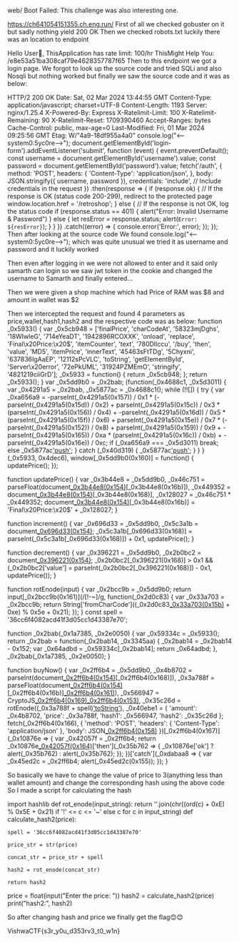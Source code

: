web/ Boot Failed:
This challenge was also interesting one.

https://ch641054151355.ch.eng.run/
First of all we checked gobuster on it but sadly nothing yield 200 OK 
Then we checked robots.txt
luckily there was an location to endpoint

Hello User:wave:, 
ThisApplication has rate limit: 100/hr ThisMight Help You: /e8e53a51ba308caf79e4628357787f65
Then to this endpoint we got a login page.
We forgot to look up the source code and tried SQLi and also Nosqli but nothing worked 
but finally we saw the source code and it was as below:

HTTP/2 200 OK
Date: Sat, 02 Mar 2024 13:44:55 GMT
Content-Type: application/javascript; charset=UTF-8
Content-Length: 1193
Server: nginx/1.25.4
X-Powered-By: Express
X-Ratelimit-Limit: 100
X-Ratelimit-Remaining: 90
X-Ratelimit-Reset: 1709390460
Accept-Ranges: bytes
Cache-Control: public, max-age=0
Last-Modified: Fri, 01 Mar 2024 09:25:56 GMT
Etag: W/"4a9-18df955a4a0"
console.log("<--system0:5yc0re-->");
document.getElementById('login-form').addEventListener('submit', function (event) {
    event.preventDefault();
    const username = document.getElementById('username').value;
    const password = document.getElementById('password').value;
    fetch('/auth', {
        method: 'POST',
        headers: {
            'Content-Type': 'application/json',
        },
        body: JSON.stringify({ username, password }),
        credentials: 'include', // Include credentials in the request
    })
        .then(response => {
            if (response.ok) {
                // If the response is OK (status code 200-299), redirect to the protected page
                window.location.href = '/retroshop';
            } else {
                // If the response is not OK, log the status code
                if (response.status == 401) {
                    alert("Error: Invalid Username & Password")
                } else {
                    let resError = response.status;
                    alert(`Error: ${resError}`);
                }
            }
        })
        .catch((error) => {
            console.error('Error:', error);
        });
});
Then after looking at the source code We found 
console.log("<--system0:5yc0re-->");
which was quite unusual we tried it as username and password and it luckily worked

Then even after logging in we were not allowed to enter and it said only samarth can login
so we saw jwt token in the cookie and changed the username to Samarth
and finally entered…

Then we were given a shop machine which had Price of RAM was $8 and amount in wallet was $2

Then we intercepted the request and found 4 parameters as
price,wallet,hash1,hash2
and the respective code was as below:
	function _0x5933() {
    var _0x5cb948 = ['finalPrice', 'charCodeAt', '58323mjDghs', '18WIwleG', '714eYeaDT', '1942896RCOXXK', 'onload', 'replace', 'Final\x20Price:\x20$', 'itemCounter', 'text', '780DIlccu', '/buy', 'then', 'value', 'MD5', 'itemPrice', 'innerText', '45463sFtTDg', '5Chyxni', '637836IgAaEP', '12112sPcVLC', 'toString', 'getElementById', 'Server\x20error', '72ePkUML', '31924PZMEmO', 'stringify', '4821219ciiGrD'];
    _0x5933 = function() {
        return _0x5cb948;
    };
    return _0x5933();
}
var _0x5dd9b0 = _0x2bab;
(function(_0x4688c1, _0x5d3011) {
    var _0x4291a5 = _0x2bab,
        _0x5877ac = _0x4688c1();
    while (!![]) {
        try {
            var _0xa656a9 = -parseInt(_0x4291a5(0x157)) / 0x1 * (-parseInt(_0x4291a5(0x15d)) / 0x2) + parseInt(_0x4291a5(0x15c)) / 0x3 * (parseInt(_0x4291a5(0x156)) / 0x4) + -parseInt(_0x4291a5(0x16d)) / 0x5 * (parseInt(_0x4291a5(0x15f)) / 0x6) + parseInt(_0x4291a5(0x15e)) / 0x7 * (-parseInt(_0x4291a5(0x152)) / 0x8) + parseInt(_0x4291a5(0x159)) / 0x9 + -parseInt(_0x4291a5(0x165)) / 0xa * (parseInt(_0x4291a5(0x16c)) / 0xb) + -parseInt(_0x4291a5(0x16e)) / 0xc;
            if (_0xa656a9 === _0x5d3011) break;
            else _0x5877ac['push'](_0x5877ac['shift']());
        } catch (_0x40d319) {
            _0x5877ac['push'](_0x5877ac['shift']());
        }
    }
}(_0x5933, 0x4dec6), window[_0x5dd9b0(0x160)] = function() {
    updatePrice();
});

function updatePrice() {
    var _0x3b44e8 = _0x5dd9b0,
        _0x46c751 = parseFloat(document[_0x3b44e8(0x154)](_0x3b44e8(0x16a))[_0x3b44e8(0x16b)]),
        _0x449352 = document[_0x3b44e8(0x154)](_0x3b44e8(0x163))[_0x3b44e8(0x168)],
        _0x128027 = _0x46c751 * _0x449352;
    document[_0x3b44e8(0x154)](_0x3b44e8(0x15a))[_0x3b44e8(0x16b)] = 'Final\x20Price:\x20$' + _0x128027;
}

function increment() {
    var _0x696d33 = _0x5dd9b0,
        _0x5c3a1b = document[_0x696d33(0x154)](_0x696d33(0x163));
    _0x5c3a1b[_0x696d33(0x168)] = parseInt(_0x5c3a1b[_0x696d33(0x168)]) + 0x1, updatePrice();
}

function decrement() {
    var _0x396221 = _0x5dd9b0,
        _0x2b0bc2 = document[_0x396221(0x154)]('itemCounter');
    _0x2b0bc2[_0x396221(0x168)] > 0x1 && (_0x2b0bc2['value'] = parseInt(_0x2b0bc2[_0x396221(0x168)]) - 0x1, updatePrice());
}

function rotEnode(input) {
    var _0x2bcc9b = _0x5dd9b0;
    return input[_0x2bcc9b(0x161)](/[!-~]/g, function(_0x2d0c83) {
        var _0x33a703 = _0x2bcc9b;
        return String['fromCharCode']((_0x2d0c83[_0x33a703(0x15b)](0x0) + 0xe) % 0x5e + 0x21);
    });
}
const spell = '36cc6f4082acd41f3d05cc1d43387e70';

function _0x2bab(_0x1a7385, _0x2e0050) {
    var _0x59334c = _0x5933();
    return _0x2bab = function(_0x2bab14, _0x3345aa) {
        _0x2bab14 = _0x2bab14 - 0x152;
        var _0x64adbd = _0x59334c[_0x2bab14];
        return _0x64adbd;
    }, _0x2bab(_0x1a7385, _0x2e0050);
}

function buyNow() {
    var _0x2ff6b4 = _0x5dd9b0,
        _0x4b8702 = parseInt(document[_0x2ff6b4(0x154)](_0x2ff6b4(0x163))[_0x2ff6b4(0x168)]),
        _0x3a788f = parseFloat(document[_0x2ff6b4(0x154)](_0x2ff6b4(0x15a))[_0x2ff6b4(0x16b)][_0x2ff6b4(0x161)](_0x2ff6b4(0x162), '')),
        _0x566947 = CryptoJS[_0x2ff6b4(0x169)](_0x4b8702[_0x2ff6b4(0x153)]())[_0x2ff6b4(0x153)](),
        _0x35c26d = rotEnode((_0x3a788f + spell)['toString']()),
        _0x40ebe1 = {
            'amount': _0x4b8702,
            'price': _0x3a788f,
            'hash1': _0x566947,
            'hash2': _0x35c26d
        };
    fetch(_0x2ff6b4(0x166), {
        'method': 'POST',
        'headers': {
            'Content-Type': 'application/json'
        },
        'body': JSON[_0x2ff6b4(0x158)](_0x40ebe1)
    })[_0x2ff6b4(0x167)](_0x10876e => {
        var _0x42057f = _0x2ff6b4;
        return _0x10876e[_0x42057f(0x164)]()['then'](_0x35b762 => {
            _0x10876e['ok'] ? alert(_0x35b762) : alert(_0x35b762);
        });
    })['catch'](_0xdabaa8 => {
        var _0x45ed2c = _0x2ff6b4;
        alert(_0x45ed2c(0x155));
    });
}

So basically we have to change the value of price to 3(anything less than wallet amount) and change the corresponding hash using the above code
So I made a script for calculating the hash

import hashlib
def rot_enode(input_string):
    return ''.join(chr((ord(c) + 0xE) % 0x5E + 0x21) if '!' <= c <= '~' else c for c in input_string)
def calculate_hash2(price):
   
    spell = '36cc6f4082acd41f3d05cc1d43387e70'
    
    price_str = str(price)   
   
    concat_str = price_str + spell
   
    hash2 = rot_enode(concat_str)
    
    return hash2
price = float(input("Enter the price: ")) 
hash2 = calculate_hash2(price)
print("hash2:", hash2)

So after changing hash and price we finally get the flag😊😊

VishwaCTF{s3r_y0u_d353rv3_t0_w1n}
